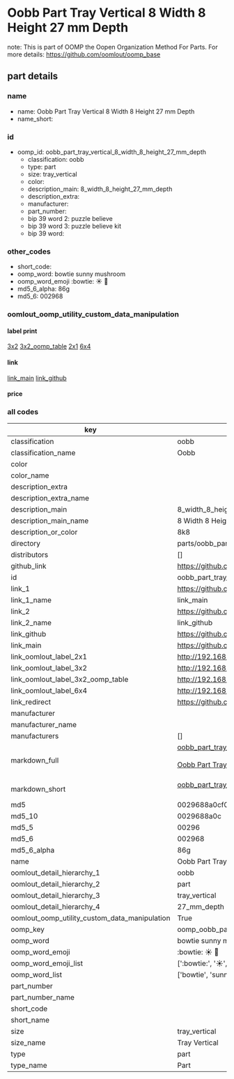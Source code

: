 # Oobb Part Tray Vertical 8 Width 8 Height 27 mm Depth  

note: This is part of OOMP the Oopen Organization Method For Parts. For more details: https://github.com/oomlout/oomp_base

##  part details
  







### name
* name: Oobb Part Tray Vertical 8 Width 8 Height 27 mm Depth
* name_short: 
### id
* oomp_id: oobb_part_tray_vertical_8_width_8_height_27_mm_depth
  * classification: oobb
  * type: part
  * size: tray_vertical
  * color: 
  * description_main: 8_width_8_height_27_mm_depth
  * description_extra: 
  * manufacturer: 
  * part_number: 
  * bip 39 word 2: puzzle believe
  * bip 39 word 3: puzzle believe kit
  * bip 39 word: 

### other_codes
* short_code: 
* oomp_word: bowtie sunny mushroom
* oomp_word_emoji :bowtie: :sunny: :mushroom:
* md5_6_alpha: 86g
* md5_6: 002968






### oomlout_oomp_utility_custom_data_manipulation
#### label print
[3x2](http://192.168.1.245:1112/?label=oomp%2086g)
[3x2_oomp_table](http://192.168.1.108:1112/?label=oomp%2086g)
[2x1](http://192.168.1.242:1112/?label=oomp%2086g)
[6x4](http://192.168.1.55:1112/?label=oomp%2086g)    

#### link

[link_main](https://github.com/oomlout/oomlout_oomp_version_1_messy/tree/main/parts/oobb_part_tray_vertical_8_width_8_height_27_mm_depth) [link_github](https://github.com/oomlout/oomlout_oomp_version_1_messy/tree/main/parts/oobb_part_tray_vertical_8_width_8_height_27_mm_depth)                             

#### price







### all codes 
| key | value |  
| --- | --- |  
| classification | oobb |  
| classification_name | Oobb |  
| color |  |  
| color_name |  |  
| description_extra |  |  
| description_extra_name |  |  
| description_main | 8_width_8_height_27_mm_depth |  
| description_main_name | 8 Width 8 Height 27 mm Depth |  
| description_or_color | 8k8 |  
| directory | parts/oobb_part_tray_vertical_8_width_8_height_27_mm_depth |  
| distributors | [] |  
| github_link | https://github.com/oomlout/oomlout_oomp_part_src/tree/main/parts/oobb_part_tray_vertical_8_width_8_height_27_mm_depth |  
| id | oobb_part_tray_vertical_8_width_8_height_27_mm_depth |  
| link_1 | https://github.com/oomlout/oomlout_oomp_version_1_messy/tree/main/parts/oobb_part_tray_vertical_8_width_8_height_27_mm_depth |  
| link_1_name | link_main |  
| link_2 | https://github.com/oomlout/oomlout_oomp_version_1_messy/tree/main/parts/oobb_part_tray_vertical_8_width_8_height_27_mm_depth |  
| link_2_name | link_github |  
| link_github | https://github.com/oomlout/oomlout_oomp_version_1_messy/tree/main/parts/oobb_part_tray_vertical_8_width_8_height_27_mm_depth |  
| link_main | https://github.com/oomlout/oomlout_oomp_version_1_messy/tree/main/parts/oobb_part_tray_vertical_8_width_8_height_27_mm_depth |  
| link_oomlout_label_2x1 | http://192.168.1.242:1112/?label=oomp%2086g |  
| link_oomlout_label_3x2 | http://192.168.1.245:1112/?label=oomp%2086g |  
| link_oomlout_label_3x2_oomp_table | http://192.168.1.108:1112/?label=oomp%2086g |  
| link_oomlout_label_6x4 | http://192.168.1.55:1112/?label=oomp%2086g |  
| link_redirect | https://github.com/oomlout/oomlout_oomp_version_1_messy/tree/main/parts/oobb_part_tray_vertical_8_width_8_height_27_mm_depth |  
| manufacturer |  |  
| manufacturer_name |  |  
| manufacturers | [] |  
| markdown_full | [oobb_part_tray_vertical_8_width_8_height_27_mm_depth](none)<br>[](none)<br>[Oobb Part Tray Vertical 8 Width 8 Height 27 Mm Depth](none)<br><br> |  
| markdown_short | [oobb_part_tray_vertical_8_width_8_height_27_mm_depth](none)<br><br> |  
| md5 | 0029688a0cf05fe8ab28b716f5c52d77 |  
| md5_10 | 0029688a0c |  
| md5_5 | 00296 |  
| md5_6 | 002968 |  
| md5_6_alpha | 86g |  
| name | Oobb Part Tray Vertical 8 Width 8 Height 27 mm Depth |  
| oomlout_detail_hierarchy_1 | oobb |  
| oomlout_detail_hierarchy_2 | part |  
| oomlout_detail_hierarchy_3 | tray_vertical |  
| oomlout_detail_hierarchy_4 | 27_mm_depth |  
| oomlout_oomp_utility_custom_data_manipulation | True |  
| oomp_key | oomp_oobb_part_tray_vertical_8_width_8_height_27_mm_depth |  
| oomp_word | bowtie sunny mushroom |  
| oomp_word_emoji | :bowtie: :sunny: :mushroom: |  
| oomp_word_emoji_list | [':bowtie:', ':sunny:', ':mushroom:'] |  
| oomp_word_list | ['bowtie', 'sunny', 'mushroom'] |  
| part_number |  |  
| part_number_name |  |  
| short_code |  |  
| short_name |  |  
| size | tray_vertical |  
| size_name | Tray Vertical |  
| type | part |  
| type_name | Part |  
